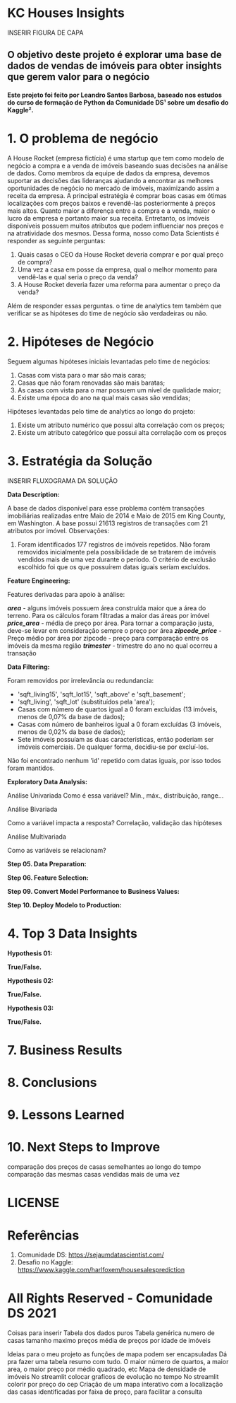# KC Houses Insights

INSERIR FIGURA DE CAPA

## O objetivo deste projeto é explorar uma base de dados de vendas de imóveis para obter insights que gerem valor para o negócio

#### Este projeto foi feito por Leandro Santos Barbosa, baseado nos estudos do curso de formação de Python da Comunidade DS¹ sobre um desafio do Kaggle².

# 1. O problema de negócio

  A House Rocket (empresa fictícia) é uma startup que tem como modelo de negócio a compra e a venda de imóveis baseando suas decisões na análise de dados. Como membros da equipe de dados da empresa, devemos suportar as decisões das lideranças ajudando a encontrar as melhores oportunidades de negócio no mercado de imóveis, maximizando assim a receita da empresa.
  A principal estratégia é comprar boas casas em ótimas localizações com preços baixos e revendê-las posteriormente à preços mais altos. Quanto maior a diferença entre a compra e a venda, maior o lucro da empresa e portanto maior sua receita. Entretanto, os imóveis disponíveis possuem muitos atributos que podem influenciar nos preços e na atratividade dos mesmos. Dessa forma, nosso como Data Scientists é responder as seguinte perguntas:

1) Quais casas o CEO da House Rocket deveria comprar e por qual preço de compra?
2) Uma vez a casa em posse da empresa, qual o melhor momento para vendê-las e qual seria o preço da venda?
3) A House Rocket deveria fazer uma reforma para aumentar o preço da venda? 

Além de responder essas perguntas. o time de analytics tem também que verificar se as hipóteses do time de negócio são verdadeiras ou não.

# 2. Hipóteses de Negócio

  Seguem algumas hipóteses iniciais levantadas pelo time de negócios:

1) Casas com vista para o mar são mais caras;
2) Casas que não foram renovadas são mais baratas;
3) As casas com vista para o mar possuem um nível de qualidade maior;
4) Existe uma época do ano na qual mais casas são vendidas;
 
Hipóteses levantadas pelo time de analytics ao longo do projeto:

1) Existe um atributo numérico que possui alta correlação com os preços;
2) Existe um atributo categórico que possui alta correlação com os preços

# 3. Estratégia da Solução

INSERIR FLUXOGRAMA DA SOLUÇÃO

**Data Description:**

  A base de dados disponível para esse problema contém transações imobiliárias realizadas entre Maio de 2014 e Maio de 2015 em King County, em Washington. A base possui 21613 registros de transações com 21 atributos por imóvel. 
  Observações: 
  1) Foram identificados 177 registros de imóveis repetidos. Não foram removidos inicialmente pela possibilidade de se tratarem de imóveis vendidos mais de uma vez durante o período. O critério de exclusão escolhido foi que os que possuírem datas iguais seriam excluídos.

**Feature Engineering:**

Features derivadas para apoio à análise:

***area*** - alguns imóveis possuem área construída maior que a área do terreno. Para os cálculos foram filtradas a maior das áreas por imóvel
***price_area*** - média de preço por área. Para tornar a comparação justa, deve-se levar em consideração sempre o preço por área
***zipcode_price*** - Preço médio por área por zipcode - preço para comparação entre os imóveis da mesma região
***trimester*** -  trimestre do ano no qual ocorreu a transação

**Data Filtering:**

Foram removidos por irrelevância ou redundancia:
 - 'sqft_living15', 'sqft_lot15', 'sqft_above' e 'sqft_basement';
 - 'sqft_living', 'sqft_lot' (substituídos pela 'area');
 - Casas com número de quartos igual a 0 foram excluídas (13 imóveis, menos de 0,07% da base de dados);
 - Casas com número de banheiros igual a 0 foram excluídas (3 imóveis, menos de 0,02% da base de dados);
 - Sete imóveis possuíam as duas características, então poderiam ser imóveis comerciais. De qualquer forma, decidiu-se por excluí-los.
 
Não foi encontrado nenhum 'id' repetido com datas iguais, por isso todos foram mantidos.

**Exploratory Data Analysis:**

Análise Univariada
Como é essa variável? Min., máx., distribuição, range...

Análise Bivariada

Como a variável impacta a resposta? Correlação, validação das hipóteses

Análise Multivariada

Como as variáveis se relacionam?

**Step 05. Data Preparation:**

**Step 06. Feature Selection:**

**Step 09. Convert Model Performance to Business Values:**

**Step 10. Deploy Modelo to Production:**

# 4. Top 3 Data Insights

**Hypothesis 01:**

**True/False.**

**Hypothesis 02:**

**True/False.**

**Hypothesis 03:**

**True/False.**


# 7. Business Results

# 8. Conclusions

# 9. Lessons Learned

# 10. Next Steps to Improve
comparação dos preços de casas semelhantes ao longo do tempo
comparação das mesmas casas vendidas mais de uma vez


# LICENSE

# Referências
1) Comunidade DS: https://sejaumdatascientist.com/
2) Desafio no Kaggle: https://www.kaggle.com/harlfoxem/housesalesprediction

# All Rights Reserved - Comunidade DS 2021

Coisas para inserir
Tabela dos dados puros
Tabela genérica
numero de casas
tamanho maximo
preços
média de preços por idade de imóveis

Ideias para o meu projeto
as funções de mapa podem ser encapsuladas
Dá pra fazer uma tabela resumo com tudo. O maior número de quartos, a maior area, o maior preço por médio quadrado, etc
Mapa de densidade de imóveis
No streamlit colocar graficos de evolução no tempo
No streamlit colorir por preço do cep
Criação de um mapa interativo com a localização das casas identificadas por faixa de preço, para facilitar a consulta 
